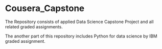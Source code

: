 # Cousera_Capstone 
The Repository consists of applied Data Science Capstone Project and all related graded assignments.

The another part of this repository includes Python for data science by IBM graded assignment.

